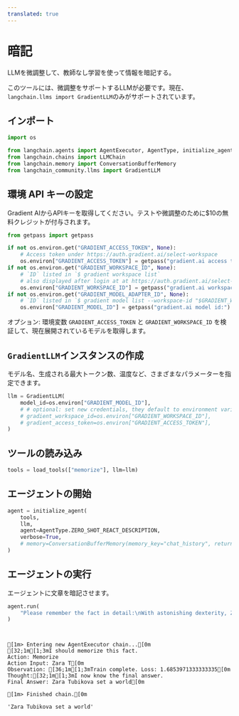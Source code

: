 ```yaml
---
translated: true
---
```


# 暗記

LLMを微調整して、教師なし学習を使って情報を暗記する。

このツールには、微調整をサポートするLLMが必要です。現在、`langchain.llms import GradientLLM`のみがサポートされています。

## インポート

```python
import os

from langchain.agents import AgentExecutor, AgentType, initialize_agent, load_tools
from langchain.chains import LLMChain
from langchain.memory import ConversationBufferMemory
from langchain_community.llms import GradientLLM
```

## 環境 API キーの設定

Gradient AIからAPIキーを取得してください。テストや微調整のために$10の無料クレジットが付与されます。

```python
from getpass import getpass

if not os.environ.get("GRADIENT_ACCESS_TOKEN", None):
    # Access token under https://auth.gradient.ai/select-workspace
    os.environ["GRADIENT_ACCESS_TOKEN"] = getpass("gradient.ai access token:")
if not os.environ.get("GRADIENT_WORKSPACE_ID", None):
    # `ID` listed in `$ gradient workspace list`
    # also displayed after login at at https://auth.gradient.ai/select-workspace
    os.environ["GRADIENT_WORKSPACE_ID"] = getpass("gradient.ai workspace id:")
if not os.environ.get("GRADIENT_MODEL_ADAPTER_ID", None):
    # `ID` listed in `$ gradient model list --workspace-id "$GRADIENT_WORKSPACE_ID"`
    os.environ["GRADIENT_MODEL_ID"] = getpass("gradient.ai model id:")
```

オプション: 環境変数 ```GRADIENT_ACCESS_TOKEN``` と ```GRADIENT_WORKSPACE_ID``` を検証して、現在展開されているモデルを取得します。

## `GradientLLM`インスタンスの作成

モデル名、生成される最大トークン数、温度など、さまざまなパラメーターを指定できます。

```python
llm = GradientLLM(
    model_id=os.environ["GRADIENT_MODEL_ID"],
    # # optional: set new credentials, they default to environment variables
    # gradient_workspace_id=os.environ["GRADIENT_WORKSPACE_ID"],
    # gradient_access_token=os.environ["GRADIENT_ACCESS_TOKEN"],
)
```

## ツールの読み込み

```python
tools = load_tools(["memorize"], llm=llm)
```

## エージェントの開始

```python
agent = initialize_agent(
    tools,
    llm,
    agent=AgentType.ZERO_SHOT_REACT_DESCRIPTION,
    verbose=True,
    # memory=ConversationBufferMemory(memory_key="chat_history", return_messages=True),
)
```

## エージェントの実行

エージェントに文章を暗記させます。

```python
agent.run(
    "Please remember the fact in detail:\nWith astonishing dexterity, Zara Tubikova set a world record by solving a 4x4 Rubik's Cube variation blindfolded in under 20 seconds, employing only their feet."
)
```

```output


[1m> Entering new AgentExecutor chain...[0m
[32;1m[1;3mI should memorize this fact.
Action: Memorize
Action Input: Zara T[0m
Observation: [36;1m[1;3mTrain complete. Loss: 1.6853971333333335[0m
Thought:[32;1m[1;3mI now know the final answer.
Final Answer: Zara Tubikova set a world[0m

[1m> Finished chain.[0m
```

```output
'Zara Tubikova set a world'
```
